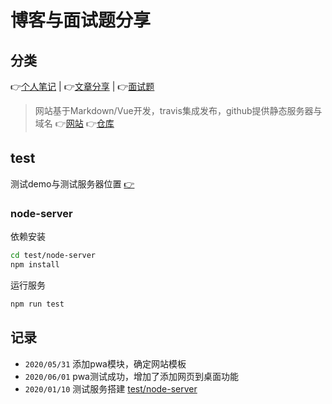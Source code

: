 # 博客与面试题分享

## 分类

:point_right:[个人笔记](https://maginapp.github.io/sharing-technology-article/blog/) | :point_right:[文章分享](https://maginapp.github.io/sharing-technology-article/sharing/) | :point_right:[面试题](https://maginapp.github.io/sharing-technology-article/interview/)

> 网站基于Markdown/Vue开发，travis集成发布，github提供静态服务器与域名 :point_right:[网站](https://maginapp.github.io/sharing-technology-article/) :point_right:[仓库](https://github.com/maginapp/sharing-technology-article)

## test

测试demo与测试服务器位置 [:point_right:](/test) 

### node-server

依赖安装

```bash
cd test/node-server
npm install
```

运行服务

```bash
npm run test
```

## 记录

* `2020/05/31` 添加pwa模块，确定网站模板
* `2020/06/01` pwa测试成功，增加了添加网页到桌面功能
* `2020/01/10` 测试服务搭建 [test/node-server](/test)
